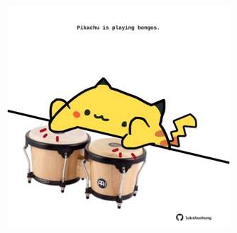 <!-- built at 14/05/2022, 02:47:21 UTC -->
<p align="center">
  <img width="500" height="500" src="./ReadmeImage.svg">
</p>
